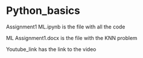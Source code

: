 # Python_basics

Assignment1 ML.ipynb is the file with all the code

ML Assignment1.docx is the file with the KNN problem

Youtube_link has the link to the video
